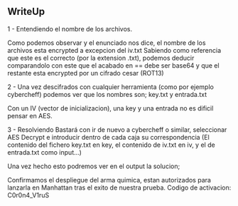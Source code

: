 ## WriteUp
1 - Entendiendo el nombre de los archivos.

Como podemos observar y el enunciado nos dice, el nombre de los archivos esta encrypted a excepcion del iv.txt
Sabiendo como referencia que este es el correcto (por la extension .txt), podemos deducir comparandolo con este que el acabado en == debe ser base64 y que el restante esta encrypted por un cifrado cesar (ROT13)

2 - Una vez descifrados con cualquier herramienta (como por ejemplo cybercheff) podemos ver que los nombres son;
key.txt y entrada.txt

Con un IV (vector de inicializacion), una key y una entrada no es dificil pensar en AES.

3 - Resolviendo 
Bastará con ir de nuevo a cybercheff o similar, seleccionar AES Decrypt e introducir dentro de cada caja su correspondencia (El contenido del fichero key.txt en key, el contenido de iv.txt en iv, y el de entrada.txt como input...)

Una vez hecho esto podremos ver en el output la solucion;

Confirmamos el despliegue del arma quimica, estan autorizados para lanzarla en Manhattan tras el exito de nuestra prueba. Codigo de activacion: C0r0n4_V1ruS
